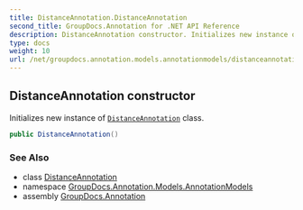 ```yaml
---
title: DistanceAnnotation.DistanceAnnotation
second_title: GroupDocs.Annotation for .NET API Reference
description: DistanceAnnotation constructor. Initializes new instance of DistanceAnnotation class
type: docs
weight: 10
url: /net/groupdocs.annotation.models.annotationmodels/distanceannotation/distanceannotation/
---
```

## DistanceAnnotation constructor

Initializes new instance of [`DistanceAnnotation`](../) class.

```csharp
public DistanceAnnotation()
```

### See Also

* class [DistanceAnnotation](../)
* namespace [GroupDocs.Annotation.Models.AnnotationModels](../../distanceannotation/)
* assembly [GroupDocs.Annotation](../../../)


